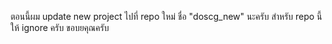 ตอนนี้ผม update new project ไปที่ repo ใหม่ ชื่อ "doscg_new" นะครับ
สำหรับ repo นี้ให้ ignore ครับ
ขอบยคุณครับ

